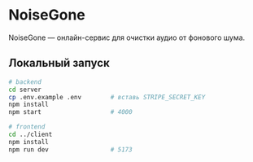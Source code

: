 # NoiseGone

NoiseGone — онлайн-сервис для очистки аудио от фонового шума.

## Локальный запуск

```bash
# backend
cd server
cp .env.example .env        # вставь STRIPE_SECRET_KEY
npm install
npm start                   # 4000

# frontend
cd ../client
npm install
npm run dev                 # 5173
